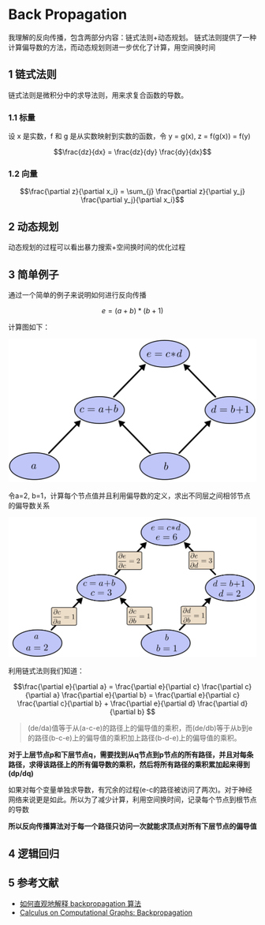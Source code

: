 # Back Propagation

我理解的反向传播，包含两部分内容：链式法则+动态规划。
链式法则提供了一种计算偏导数的方法，而动态规划则进一步优化了计算，用空间换时间

## 1 链式法则

链式法则是微积分中的求导法则，用来求复合函数的导数。

### 1.1 标量

设 x 是实数，f 和 g 是从实数映射到实数的函数，令 y = g(x), z = f(g(x)) = f(y)

```math
\frac{dz}{dx} = \frac{dz}{dy} \frac{dy}{dx}
```

### 1.2 向量

```math
\frac{\partial z}{\partial x_i} = \sum_{j} \frac{\partial z}{\partial y_j} \frac{\partial y_j}{\partial x_i}
```

## 2 动态规划

动态规划的过程可以看出暴力搜索+空间换时间的优化过程

## 3 简单例子

通过一个简单的例子来说明如何进行反向传播

```math
e = (a + b) * (b + 1)
```

计算图如下：

![image](image/tree-def.png)

令a=2, b=1，计算每个节点值并且利用偏导数的定义，求出不同层之间相邻节点的偏导数关系

![image](image/tree-eval-derivs.png)

利用链式法则我们知道：

```math
\frac{\partial e}{\partial a} = \frac{\partial e}{\partial c} \frac{\partial c}{\partial a}

\frac{\partial e}{\partial b} = \frac{\partial e}{\partial c} \frac{\partial c}{\partial b} + \frac{\partial e}{\partial d} \frac{\partial d}{\partial b} 
```

> (de/da)值等于从(a-c-e)的路径上的偏导值的乘积，而(de/db)等于从b到e的路径(b-c-e)上的偏导值的乘积加上路径(b-d-e)上的偏导值的乘积。

**对于上层节点p和下层节点q，需要找到从q节点到p节点的所有路径，并且对每条路径，求得该路径上的所有偏导数的乘积，然后将所有路径的乘积累加起来得到(dp/dq)**

如果对每个变量单独求导数，有冗余的过程(e-c的路径被访问了两次)。对于神经网络来说更是如此。所以为了减少计算，利用空间换时间，记录每个节点到根节点的导数

**所以反向传播算法对于每一个路径只访问一次就能求顶点对所有下层节点的偏导值**

## 4 逻辑回归

## 5 参考文献

- [如何直观地解释 backpropagation 算法](https://www.zhihu.com/question/27239198/answer/89853077)
- [Calculus on Computational Graphs: Backpropagation](http://colah.github.io/posts/2015-08-Backprop/)